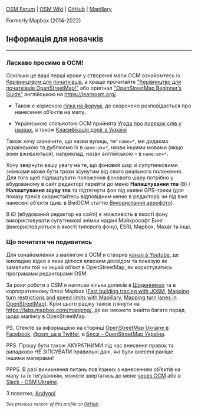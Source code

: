 [OSM Forum](https://forum.openstreetmap.org/profile.php?id=4038) | [OSM Wiki](https://wiki.openstreetmap.org/wiki/User:Andygol) | [GitHub](https://github.com/Andygol) | [Mapillary](https://www.mapillary.com/app/user/andygol)

Formerly Mapbox (2014-2022)

## Інформація для новачків
------

### Ласкаво просимо в ОСМ! 

Оскільки це ваші перші кроки у створенні мапи ОСМ ознайомтесь із [Керівництвом для початківців](http://wiki.openstreetmap.org/wiki/Uk:Beginners_Guide), а краще прочитайте  ["Керівництво для початківців OpenStreetMap!"](http://learnosm.org/uk/beginner/) або оригінал ["OpenStreetMap Beginner’s Guide"](http://learnosm.org/en/beginner/) англійською на https://learnosm.org/.

*   Також є корисною [гілка на форумі](http://forum.openstreetmap.org/viewtopic.php?id=10170), де скорочено розповідається про нанесення об’єктів на  мапу.

*   Українською спільнотою ОСМ прийнята [Угода про порядок слів у назвах](http://wiki.openstreetmap.org/wiki/Uk:Вікіпроект_Україна#2._Скорочення_та_порядок_слів), а також  [Класифікація доріг в Україні](http://wiki.openstreetmap.org/wiki/Uk:Вікіпроект_Україна/Класифікація_доріг)

Також хочу зазначити, що назви вулиць, теґ `name=*`, ми додаємо українською та дублюємо їх в `name:uk=*`, назви іншими мовами (якщо вони вживаються), наприклад, назви англійською – в `name:en=*`.

Хочу звернути вашу увагу на те, що фоновий шар зі супутниковими знімками може бути трохи зсунутим від свого реального положення. Для того щоб підлаштувати положення фонового шару потрібно у вбудованому в сайт редакторі перейти до меню **Налаштування тла** (<kbd>B</kbd>) / **Налаштування зсуву тла** та підтягнути фон під наявні GPS-треки (для показу треків скористайтесь відповідним меню в редакторі) чи під вже нанесені об’єкти (див. в ВікіОСМ статтю [Використання аерофото](https://wiki.openstreetmap.org/wiki/Uk:Using_Imagery)).

В iD (вбудований редактор на сайті) є можливість в якості фону використовувати супутникові знімки надані Майкрософт Бинг (використовуються в якості типового фону), ESRI, Mapbox, Maxar та інші.

### Що почитати чи подивитись

Для ознайомлення з мапінгом в ОСМ я створив [канал в Youtube](https://www.youtube.com/c/AndreyGolovin/videos), де викладаю відео в яких ділюся власним досвідом та показую як замапити той чи інший об’єкт в OpenStreetMap, як користуватись програмами редакторами OSM.

За роки роботи з OSM я написав кілька дописів в [Щоденниках](https://www.openstreetmap.org/user/andygol/diary) та в корпоративному блозі Mapbox ([Fast building tracing with JOSM](https://blog.mapbox.com/fast-building-tracing-with-josm-58a3c3be9be8), [Mapping turn restrictions and speed limits with Mapillary](https://blog.mapbox.com/mapping-turn-restrictions-and-speed-limits-with-mapillary-3de06b7c5f6b), [Mapping turn lanes in OpenStreetMap](https://blog.mapbox.com/mapping-turn-lanes-in-openstreetmap-5da9bf764f0d)). Крім цього раджу також глянути на https://labs.mapbox.com/mapping/, де ви зможете знайти багато порад щодо мапінгу в OpenStreetMap.

PS. Стежте за інформацією на сторінці [OpenStreetMap Ukraine в Facebook](https://www.facebook.com/openstreetmapua/), [@osm_ua в Twitter](https://twitter.com/osm_ua), в [Блозі – OpenStreetMap Україна](https://blog.openstreetmap.org.ua/uk/).

PPS. Прошу бути також АКУРАТНИМИ під час внесення правок та випадково НЕ ЗІПСУВАТИ правильні дані, які були внесені раніше іншими маперами!

PPPS. В разі виникнення питань пов’язаних з нанесенням об’єктів на мапу та їх теґуванням, можете звертатись до мене [через ОСМ](http://www.openstreetmap.org/message/new/andygol) або в [Slack - OSM Ukraine](http://bit.ly/SlackOsmUa).

З повагою,
[Andygol](http://wiki.openstreetmap.org/wiki/User:Andygol)

<sub>_See previous version of this profile on [GitHub](https://github.com/Andygol/communication/blob/9c298e97bf03e52d2834962326666f94f026e79a/osm_profile.md)._</sub>
